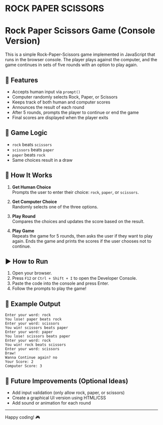 # ROCK PAPER SCISSORS
# Rock Paper Scissors Game (Console Version)

This is a simple Rock-Paper-Scissors game implemented in JavaScript that runs in the browser console. The player plays against the computer, and the game continues in sets of five rounds with an option to play again.

## 📜 Features

- Accepts human input via `prompt()`
- Computer randomly selects Rock, Paper, or Scissors
- Keeps track of both human and computer scores
- Announces the result of each round
- After 5 rounds, prompts the player to continue or end the game
- Final scores are displayed when the player exits

## 🧠 Game Logic

- `rock` beats `scissors`
- `scissors` beats `paper`
- `paper` beats `rock`
- Same choices result in a draw

## 🔧 How It Works

1. **Get Human Choice**  
   Prompts the user to enter their choice: `rock`, `paper`, or `scissors`.

2. **Get Computer Choice**  
   Randomly selects one of the three options.

3. **Play Round**  
   Compares the choices and updates the score based on the result.

4. **Play Game**  
   Repeats the game for 5 rounds, then asks the user if they want to play again. Ends the game and prints the scores if the user chooses not to continue.

## ▶️ How to Run

1. Open your browser.
2. Press `F12` or `Ctrl + Shift + I` to open the Developer Console.
3. Paste the code into the console and press Enter.
4. Follow the prompts to play the game!

## 📌 Example Output
```
Enter your word: rock
You lose! paper beats rock
Enter your word: scissors
You win! scissors beats paper
Enter your word: paper
You lose! scissors beats paper
Enter your word: rock
You win! rock beats scissors
Enter your word: scissors
Draw!
Wanna Continue again? no
Your Score: 2
Computer Score: 3
```



## 🚀 Future Improvements (Optional Ideas)

- Add input validation (only allow rock, paper, or scissors)
- Create a graphical UI version using HTML/CSS
- Add sound or animation for each round

---

Happy coding! 🎮




